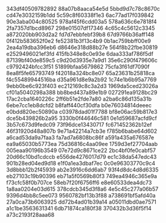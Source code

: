 343df40509782892
88a07b8aaca54e5d
5bbd9d7c78c8670c
cd47e3032159b1dd
5c59c8f60338f1e3
6ac77ad17f039842
90e3aba004c80525
978af45f6cdd03a5
578a636c6e7818f4
2fa7357d1bcd8967
298e01507df17346
4c65c4c5612c3345
a872020bb903d2a2
fd7d7ebbfebf39b8
67d9766b36aff148
0f412b583652f0e2
fe52381b3f13c4b9
0b1ac759bbff00e9
2ea4a19dba396eb6
d8646e318d88b27e
564f8b22fbe30819
e2529496021ef3fd
415fb348e8c0e93e
6daa333af786f5df
87139bf40de859c5
c9d20d3935e7a9d1
35e6c290f479606c
c9792424bfcc3f51
51899bfaa5679862
75cfa3f61df7090f
8ea8f5fe65793749
f42018a324bc8e07
65a23631b25818ca
f4c55489944516ba
d35a961d8e9a2b92
1c74e1b6b95a7769
9ebb0be6c923f403
ec212169c8c3a2d3
1969da5ced23026a
cf01a5040298a388
bb8bed437a89e1b9
027291ea9128bc29
17ac2cba1640226c
2ff6b51e2fde7a80
a2ba6c86d135a31b
6ebe7cc1eb8dcfd2
b8faff440cf30dfa
b0e76034814deeec
e0bdd820ec50890a
c03978dad01f7788
bf8e06ac59b817e3
dce5b439826b2a95
3330b0f44646c581
0e1d59687acfd9cf
3b57c673d9fedc09
73f96dce13430717
fc671452362b12ef
46f31920d48a807b
9e71a42214a7cb3e
f785b6babe64d602
a6cad53da9a7faa3
fa7ad7a6808bc86f
a591a435a676587e
ea9a65030b5773ea
75d36816c4aa09ee
1759d3ef27704aab
005eaa90196b3549
07e72d9c8671ce22
2bc4bf0fe0cabf57
20d66c10bd1cdccb
e556de4276017d79
ec1c38da547edc43
901b28ed04ed9d18
e1f0a1ea3dbaf7ec
0c0e96303770c9c4
3d8bbb12b2f45939
ab2e3916c6dd6ab7
93f4d8dc4d8d6335
eb27103c19b90396
eb71a5f0569b80f3
749ea4946c365e9a
f73cfc58f0b707ce
58eb7f20f6756ff6
e8e60533dea4dc73
1a8aa0204e03d615
378cdcb345d3f8a6
4e5c45c277a06b57
9396d4bb8c5ee073
9560782bf13b3f88
a738691bf5afd40a
27a0ca73b6063925
dd72b4ad01b39a14
a05011dbd0ae7571
a1c1be3563631341
6db71874ca180f38
370432b3d36f5f14
a73c2193f28aaa68
